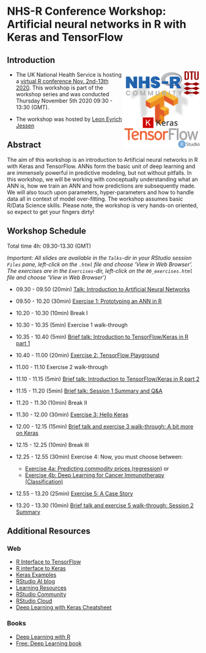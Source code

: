NHS-R Conference Workshop: Artificial neural networks in R with Keras
and TensorFlow
================

## Introduction

<a href="https://nhsrcommunity.com/events/nhs-r-virtual-conference-2020/"><img src="Talks/img/all_logos.png" align="right" height="200" /></a>

  - The UK National Health Service is hosting a [virtual R conference
    Nov. 2nd-13th 2020](https://nhsrcommunity.com/events/nhs-r-virtual-conference-2020/).
    This workshop is part of the workshop series and was conducted
    Thursday November 5th 2020 09:30 - 13:30 (GMT).

  - The workshop was hosted by [Leon Eyrich
    Jessen](https://rinpharma.com/workshops/leon-jessen/)

## Abstract

The aim of this workshop is an introduction to Artificial neural
networks in R with Keras and TensorFlow. ANNs form the basic unit of
deep learning and are immensely powerful in predictive modeling, but not
without pitfalls. In this workshop, we will be working with conceptually
understanding what an ANN is, how we train an ANN and how predictions
are subsequently made. We will also touch upon parameters,
hyper-parameters and how to handle data all in context of model
over-fitting. The workshop assumes basic R/Data Science skills. Please
note, the workshop is very hands-on oriented, so expect to get your
fingers dirty\!

## Workshop Schedule

Total time 4h: 09.30-13.30 (GMT)

*Important: All slides are available in the `Talks`-dir in your RStudio
session `Files` pane, left-click on the `.html` file and choose ‘View in
Web Browser’. The exercises are in the `Exercises`-dir, left-click on
the `00_exercises.html` file and choose ‘View in Web Browser’)*

  - 09.30 - 09.50 (20min) [Talk: Introduction to Artificial Neural
    Networks](Talks/01_introduction_to_artificial_neural_networks.html)

  - 09.50 - 10.20 (30min) [Exercise 1: Prototyping an ANN in
    R](https://htmlpreview.github.io/?https://github.com/leonjessen/NHSR2020/blob/main/Exercises/00_exercises.html#1_Prototyping_an_ANN_in_R)

  - 10.20 - 10.30 (10min) Break I

  - 10.30 - 10.35 (5min) Exercise 1 walk-through

  - 10.35 - 10.40 (5min) [Brief talk: Introduction to TensorFlow/Keras
    in R part 1](Talks/02_introduction_to_keras_1.html)

  - 10.40 - 11.00 (20min) [Exercise 2: TensorFlow
    Playground](https://htmlpreview.github.io/?https://github.com/leonjessen/NHSR2020/blob/main/Exercises/00_exercises.html#2_TensorFlow_Playground)

  - 11.00 - 11.10 Exercise 2 walk-through

  - 11.10 - 11.15 (5min) [Brief talk: Introduction to TensorFlow/Keras
    in R part 2](Talks/03_introduction_to_keras_2.html)

  - 11.15 - 11.20 (5min) [Brief talk: Session 1 Summary and
    Q\&A](Talks/04_session_1_summary.html)

  - 11.20 - 11.30 (10min) Break II

  - 11.30 - 12.00 (30min) [Exercise 3: Hello
    Keras](https://htmlpreview.github.io/?https://github.com/leonjessen/NHSR2020/blob/main/Exercises/00_exercises.html#3_Hello_Keras)

  - 12.00 - 12.15 (15min) [Brief talk and exercise 3 walk-through: A bit
    more on Keras](Talks/05_a_bit_more_on_keras.html)

  - 12.15 - 12.25 (10min) Break III

  - 12.25 - 12.55 (30min) Exercise 4: Now, you must choose between:
    
      - [Exercise 4a: Predicting commodity prices
        (regression)](https://htmlpreview.github.io/?https://github.com/leonjessen/NHSR2020/blob/main/Exercises/00_exercises.html#4a_Predicting_commodity_prices_\(regression\))
        or
      - [Exercise 4b: Deep Learning for Cancer Immunotherapy
        (Classification)](https://htmlpreview.github.io/?https://github.com/leonjessen/NHSR2020/blob/main/Exercises/00_exercises.html#4b_Deep_Learning_for_Cancer_Immunotherapy_\(Classification\))

  - 12.55 - 13.20 (25min) [Exercise 5: A Case
    Story](https://htmlpreview.github.io/?https://github.com/leonjessen/NHSR2020/blob/main/Exercises/00_exercises.html#5_A_Case_Story)

  - 13.20 - 13.30 (10min) [Brief talk and exercise 5 walk-through:
    Session 2 Summary](Talks/06_session_2_summary.html)

## Additional Resources

### Web

  - [R Interface to TensorFlow](https://tensorflow.rstudio.com/)
  - [R interface to Keras](https://tensorflow.rstudio.com/keras/)
  - [Keras
    Examples](https://tensorflow.rstudio.com/keras/articles/examples/)
  - [RStudio AI blog](https://blogs.rstudio.com/ai/)
  - [Learning
    Resources](https://tensorflow.rstudio.com/learn/resources/)
  - [RStudio Community](https://community.rstudio.com/)
  - [RStudio Cloud](https://rstudio.cloud/)
  - [Deep Learning with Keras
    Cheatsheet](https://github.com/rstudio/cheatsheets/raw/master/keras.pdf)

### Books

  - [Deep Learning with
    R](https://www.manning.com/books/deep-learning-with-r)
  - [Free: Deep Learning book](https://www.deeplearningbook.org/)
